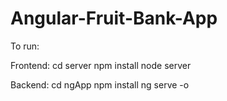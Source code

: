 # Angular-Fruit-Bank-App
 
To run:

Frontend:
cd server
npm install
node server

Backend:
cd ngApp
npm install
ng serve -o

